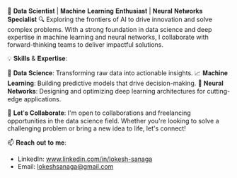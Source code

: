 🚀 𝐃𝐚𝐭𝐚 𝐒𝐜𝐢𝐞𝐧𝐭𝐢𝐬𝐭 | 𝐌𝐚𝐜𝐡𝐢𝐧𝐞 𝐋𝐞𝐚𝐫𝐧𝐢𝐧𝐠 𝐄𝐧𝐭𝐡𝐮𝐬𝐢𝐚𝐬𝐭 | 𝐍𝐞𝐮𝐫𝐚𝐥 𝐍𝐞𝐭𝐰𝐨𝐫𝐤𝐬 𝐒𝐩𝐞𝐜𝐢𝐚𝐥𝐢𝐬𝐭
🔍 Exploring the frontiers of AI to drive innovation and solve complex problems. With a strong foundation in data science and deep expertise in machine learning and neural networks, I collaborate with forward-thinking teams to deliver impactful solutions.

💡 𝐒𝐤𝐢𝐥𝐥𝐬 & 𝐄𝐱𝐩𝐞𝐫𝐭𝐢𝐬𝐞:

🔭 𝐃𝐚𝐭𝐚 𝐒𝐜𝐢𝐞𝐧𝐜𝐞: Transforming raw data into actionable insights.
📈 𝐌𝐚𝐜𝐡𝐢𝐧𝐞 𝐋𝐞𝐚𝐫𝐧𝐢𝐧𝐠: Building predictive models that drive decision-making.
🧠 𝐍𝐞𝐮𝐫𝐚𝐥 𝐍𝐞𝐭𝐰𝐨𝐫𝐤𝐬: Designing and optimizing deep learning architectures for cutting-edge applications.

🤝 𝐋𝐞𝐭'𝐬 𝐂𝐨𝐥𝐥𝐚𝐛𝐨𝐫𝐚𝐭𝐞:
I'm open to collaborations and freelancing opportunities in the data science field. Whether you're looking to solve a challenging problem or bring a new idea to life, let's connect!

📫 𝐑𝐞𝐚𝐜𝐡 𝐨𝐮𝐭 𝐭𝐨 𝐦𝐞:
- LinkedIn: www.linkedin.com/in/lokesh-sanaga
- Email: lokeshsanaga@gmail.com
<!---
Lokesh5141/Lokesh5141 is a ✨ special ✨ repository because its `README.md` (this file) appears on your GitHub profile.
You can click the Preview link to take a look at your changes.
--->
